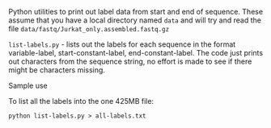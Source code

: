 Python utilities to print out label data from start and end of sequence. These assume that you have a local directory named `data` and will try and read the file `data/fastq/Jurkat_only.assembled.fastq.gz`

`list-labels.py` - lists out the labels for each sequence in the format variable-label, start-constant-label, end-constant-label. The code just prints out characters from the sequence string, no effort is made to see if there might be characters missing.

Sample use

To list all the labels into the one 425MB file:

```
python list-labels.py > all-labels.txt
```

